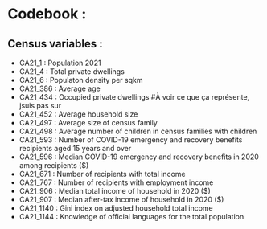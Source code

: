 # Codebook :

## Census variables :
* CA21_1 : Population 2021
* CA21_4 : Total private dwellings
* CA21_6 : Populaton density per sqkm
* CA21_386 : Average age
* CA21_434 : Occupied private dwellings #À voir ce que ça représente, jsuis pas sur
* CA21_452 : Average household size
* CA21_497 : Average size of census family
* CA21_498 : Average number of children in census families with children
* CA21_593 : Number of COVID-19 emergency and recovery benefits recipients aged 15 years and over
* CA21_596 : Median COVID-19 emergency and recovery benefits in 2020 among recipients ($)
* CA21_671 : Number of recipients with total income
* CA21_767 : Number of recipients with employment income
* CA21_906 : Median total income of household in 2020 ($)
* CA21_907 : Median after-tax income of household in 2020 ($)
* CA21_1140 : Gini index on adjusted household total income
* CA21_1144 : Knowledge of official languages for the total population
